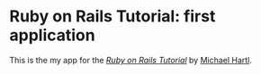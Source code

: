 # Ruby on Rails Tutorial: first application

This is the my app for the
[*Ruby on Rails Tutorial*](http://railstutorial.org/)
by [Michael Hartl](http://michaelhartl.com/).
